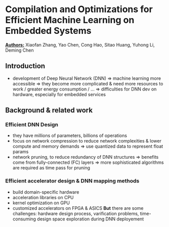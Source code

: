 # Compilation and Optimizations for Efficient Machine Learning on Embedded Systems

<ins>**Authors:**</ins> Xiaofan Zhang, Yao Chen, Cong Hao, Sitao Huang, Yuhong Li, Deming Chen

## Introduction
* development of Deep Neural Network (DNN) => machine learning more accessible => they become more complicated & need more resources to work / greater energy consumption / ... => difficulties for DNN dev on hardware, especially for embedded services

## Background & related work
### Efficient DNN Design
* they have millions of parameters, billions of operations
* focus on network compression to reduce network complexities & lower compute and memory demands => use quantized data to represent float params
* network pruning, to reduce redundancy of DNN structures => benefits come from fully-connected (FC) layers => more sophisticated algorithms are required as time pass for pruning

### Efficient accelerator design & DNN mapping methods
* build domain-specific hardware
* acceleration libraries on CPU
* kernel optimization on GPU
* customized accelerators on FPGA & ASICS
**But** there are some challenges: hardware design process, varification problems, time-consuming design space exploration during DNN deployement
